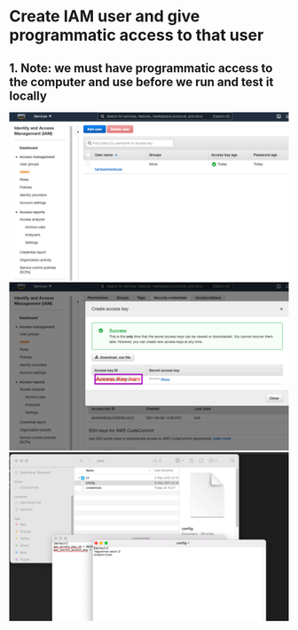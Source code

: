 # Create IAM user and give programmatic access to that user #
## 1. Note: we must have programmatic access to the computer and use before we run and test it locally ##
<img src="img/img1.png"/>
<img src="img/img2.png"/>
<img src="img/img3.png"/>